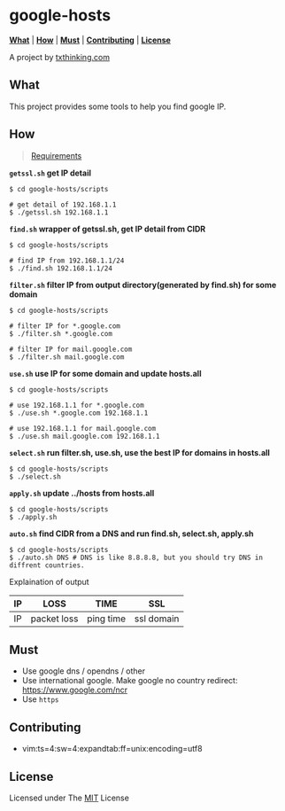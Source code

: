 # google-hosts

[**What**](#what) \| [**How**](#how) \| [**Must**](#must) \| [**Contributing**](#contributing) \| [**License**](#license)

A project by [txthinking.com](https://www.txthinking.com)

## What

This project provides some tools to help you find google IP.

## How

> [Requirements][Requirements]

**`getssl.sh` get IP detail**

    $ cd google-hosts/scripts

    # get detail of 192.168.1.1
    $ ./getssl.sh 192.168.1.1

**`find.sh` wrapper of getssl.sh, get IP detail from CIDR**

    $ cd google-hosts/scripts

    # find IP from 192.168.1.1/24
    $ ./find.sh 192.168.1.1/24

**`filter.sh` filter IP from output directory(generated by find.sh) for some domain**

    $ cd google-hosts/scripts

    # filter IP for *.google.com
    $ ./filter.sh *.google.com

    # filter IP for mail.google.com
    $ ./filter.sh mail.google.com

**`use.sh` use IP for some domain and update hosts.all**

    $ cd google-hosts/scripts

    # use 192.168.1.1 for *.google.com 
    $ ./use.sh *.google.com 192.168.1.1

    # use 192.168.1.1 for mail.google.com 
    $ ./use.sh mail.google.com 192.168.1.1

**`select.sh` run filter.sh, use.sh, use the best IP for domains in hosts.all**

    $ cd google-hosts/scripts
    $ ./select.sh

**`apply.sh` update ../hosts from hosts.all** 

    $ cd google-hosts/scripts
    $ ./apply.sh

**`auto.sh` find CIDR from a DNS and run find.sh, select.sh, apply.sh**

    $ cd google-hosts/scripts
    $ ./auto.sh DNS # DNS is like 8.8.8.8, but you should try DNS in diffrent countries.

Explaination of output 

| IP  | LOSS        | TIME      | SSL        |
| --- | ----------- | --------- | ---------- |
| IP  | packet loss | ping time | ssl domain |

## Must

-   Use google dns / opendns / other
-   Use international google. Make google no country redirect: <https://www.google.com/ncr>
-   Use `https`

## Contributing

-   vim:ts=4:sw=4:expandtab:ff=unix:encoding=utf8

## License

Licensed under The [MIT][MIT] License

[Requirements]: https://github.com/txthinking/google-hosts/blob/master/scripts/README.md

[MIT]: https://github.com/txthinking/google-hosts/blob/master/LICENSE
